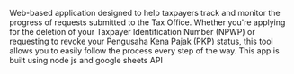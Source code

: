 Web-based application designed to help taxpayers track and monitor the progress of requests submitted to the Tax Office. Whether you're applying for the deletion of your Taxpayer Identification Number (NPWP) or requesting to revoke your Pengusaha Kena Pajak (PKP) status, this tool allows you to easily follow the process every step of the way. This app is built using node js and google sheets API
